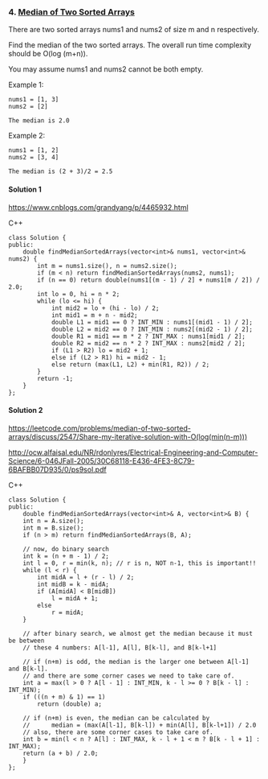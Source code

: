 ### 4\. [Median of Two Sorted Arrays](https://leetcode.com/problems/median-of-two-sorted-arrays/)

There are two sorted arrays nums1 and nums2 of size m and n respectively.

Find the median of the two sorted arrays. The overall run time complexity should be O(log (m+n)).

You may assume nums1 and nums2 cannot be both empty.

Example 1:
```
nums1 = [1, 3]
nums2 = [2]

The median is 2.0
```
Example 2:
```
nums1 = [1, 2]
nums2 = [3, 4]

The median is (2 + 3)/2 = 2.5
```

#### Solution 1

https://www.cnblogs.com/grandyang/p/4465932.html

C++

```
class Solution {
public:
    double findMedianSortedArrays(vector<int>& nums1, vector<int>& nums2) {
        int m = nums1.size(), n = nums2.size();
        if (m < n) return findMedianSortedArrays(nums2, nums1);
        if (n == 0) return double(nums1[(m - 1) / 2] + nums1[m / 2]) / 2.0;
        int lo = 0, hi = n * 2;
        while (lo <= hi) {
            int mid2 = lo + (hi - lo) / 2;
            int mid1 = m + n - mid2;
            double L1 = mid1 == 0 ? INT_MIN : nums1[(mid1 - 1) / 2];
            double L2 = mid2 == 0 ? INT_MIN : nums2[(mid2 - 1) / 2];
            double R1 = mid1 == m * 2 ? INT_MAX : nums1[mid1 / 2];
            double R2 = mid2 == n * 2 ? INT_MAX : nums2[mid2 / 2];
            if (L1 > R2) lo = mid2 + 1;
            else if (L2 > R1) hi = mid2 - 1;
            else return (max(L1, L2) + min(R1, R2)) / 2;
        }
        return -1;
    }
};
```

#### Solution 2

https://leetcode.com/problems/median-of-two-sorted-arrays/discuss/2547/Share-my-iterative-solution-with-O(log(min(n-m)))

http://ocw.alfaisal.edu/NR/rdonlyres/Electrical-Engineering-and-Computer-Science/6-046JFall-2005/30C68118-E436-4FE3-8C79-6BAFBB07D935/0/ps9sol.pdf

C++

```
class Solution {
public:
    double findMedianSortedArrays(vector<int>& A, vector<int>& B) {
    int n = A.size();
    int m = B.size();
    if (n > m) return findMedianSortedArrays(B, A);

    // now, do binary search
    int k = (n + m - 1) / 2;
    int l = 0, r = min(k, n); // r is n, NOT n-1, this is important!!
    while (l < r) {
        int midA = l + (r - l) / 2;
        int midB = k - midA;
        if (A[midA] < B[midB])
            l = midA + 1;
        else
            r = midA;
    }
    
    // after binary search, we almost get the median because it must be between
    // these 4 numbers: A[l-1], A[l], B[k-l], and B[k-l+1] 

    // if (n+m) is odd, the median is the larger one between A[l-1] and B[k-l].
    // and there are some corner cases we need to take care of.
    int a = max(l > 0 ? A[l - 1] : INT_MIN, k - l >= 0 ? B[k - l] : INT_MIN);
    if (((n + m) & 1) == 1)
        return (double) a;

    // if (n+m) is even, the median can be calculated by 
    //      median = (max(A[l-1], B[k-l]) + min(A[l], B[k-l+1]) / 2.0
    // also, there are some corner cases to take care of.
    int b = min(l < n ? A[l] : INT_MAX, k - l + 1 < m ? B[k - l + 1] : INT_MAX);
    return (a + b) / 2.0;
    }
};
```
